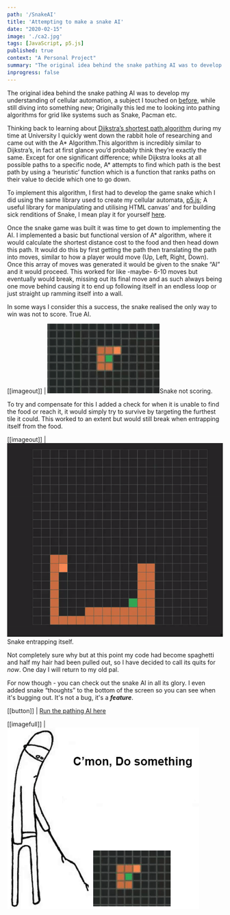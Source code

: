 ```yaml
---
path: '/SnakeAI'
title: 'Attempting to make a snake AI'
date: "2020-02-15"
image: './ca2.jpg'
tags: [JavaScript, p5.js]
published: true
context: "A Personal Project"
summary: "The original idea behind the snake pathing AI was to develop my understanding of cellular automation, a subject I touched on before, while still diving into something new..."
inprogress: false
---
```

The original idea behind the snake pathing AI was to develop my understanding of cellular automation, a subject I touched on [before](/CellAutomata), while still diving into something new; Originally this led me to looking into pathing algorithms for grid like systems such as Snake, Pacman etc. 

Thinking back to learning about [Dijkstra’s shortest path algorithm](https://en.wikipedia.org/wiki/Dijkstra%27s_algorithm) during my time at University I quickly went down the rabbit hole of researching and came out with the A* Algorithm.This algorithm is incredibly similar to Dijkstra’s, in fact at first glance you’d probably think they’re exactly the same. Except for one significant difference; while Dijkstra looks at all possible paths to a specific node, A* attempts to find which path is the best path by using a ‘heuristic’ function which is a function that ranks paths on their value to decide which one to go down. 

To implement this algorithm, I first had to develop the game snake which I did using the same library used to create my cellular automata, [p5.js](https://p5js.org/); A useful library for manipulating and utilising HTML canvas’ and for building sick renditions of Snake, I mean play it for yourself [here](/examples/snake/index.html).

Once the snake game was built it was time to get down to implementing the AI. I implemented a basic but functional version of A* algorithm, where it would calculate the shortest distance cost to the food and then head down this path. It would do this by first getting the path then translating the path into moves, similar to how a player would move (Up, Left, Right, Down). Once this array of moves was generated it would be given to the snake “AI” and it would proceed. This worked for like -maybe- 6-10 moves but eventually would break, missing out its final move and as such always being one move behind causing it to end up following itself in an endless loop or just straight up ramming itself into a wall. 

In some ways I consider this a success, the snake realised the only way to win was not to score. True AI. 

[[imageout]]
| ![something](./s1.gif "image-inline maxwidth")Snake not scoring. 

To try and compensate for this I added a check for when it is unable to find the food or reach it, it would simply try to survive by targeting the furthest tile it could. This worked to an extent but would still break when entrapping itself from the food. 

[[imageout]]
| ![something](./s2.gif "image-inline maxwidth")Snake entrapping itself.

Not completely sure why but at this point my code had become spaghetti and half my hair had been pulled out, so I have decided to call its quits for *now*. One day I will return to my old pal. 

For now though - you can check out the snake AI in all its glory. I even added snake “thoughts” to the bottom of the screen so you can see when it's bugging out. It's not a bug, it's a ***feature***.

[[button]]
| [Run the pathing AI here](/examples/snake-ai/index.html)

[[imagefull]]
| ![something](./dosomething.png "image-inline maxwidth")